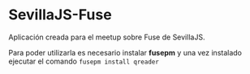 # SevillaJS-Fuse

Aplicación creada para el meetup sobre Fuse de SevillaJS.

Para poder utilizarla es necesario instalar **fusepm** y una vez instalado ejecutar el comando ```fusepm install qreader```
